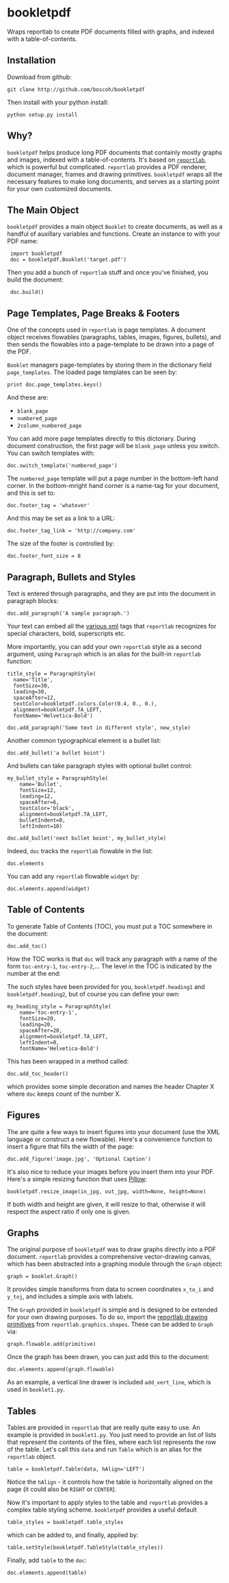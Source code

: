 
# bookletpdf

Wraps reportlab to create PDF documents filled with graphs, and indexed with a table-of-contents.

## Installation

Download from github:

    git clone http://github.com/boscoh/bookletpdf

Then install with your python install:

    python setup.py install

## Why?
`bookletpdf` helps produce long PDF documents that containly mostly graphs and images, indexed with a table-of-contents. It's based on  [`reportlab`](http://www.reportlab.com/opensource/), which is powerful but complicated. `reportlab` provides a PDF renderer, document manager, frames and drawing primitives. `bookletpdf` wraps all the necessary features to make long documents, and serves as a starting point for your own customized documents.

## The Main Object

`bookletpdf` provides a main object `Booklet` to create documents, as well as a handful of auxillary variables and functions. Create an instance to with your PDF name:

     import bookletpdf
     doc = bookletpdf.Booklet('target.pdf')

Then you add a bunch of `reportlab` stuff and once you've finished, you build the document:

     doc.build()

## Page Templates, Page Breaks & Footers

One of the concepts used in `reportlab` is page templates. A document object receives flowables (paragraphs, tables, images, figures, bullets), and then sends the flowables into a page-template to be drawn into a page of the PDF.

`Booklet` managers page-templates by storing them in the dictionary field `page_templates`. The loaded page templates can be seen by:

    print doc.page_templates.keys()

And these are:

 - `blank_page`
 - `numbered_page`
 - `2column_numbered_page`
 
You can add more page templates directly to this dictonary. During document construction, the first page will be `blank_page` unless you switch. You can switch templates with:

    doc.switch_template('numbered_page')

The `numbered_page` template will put a page number in the bottom-left hand corner. In the bottom-mright hand corner is a name-tag for your document, and this is set to:

    doc.footer_tag = 'whatever'

And this may be set as a link to a URL:

    doc.footer_tag_link = 'http://company.com'

The size of the footer is controlled by:

    doc.footer_font_size = 8

## Paragraph, Bullets and Styles

Text is entered through paragraphs, and they are put into the document in paragraph blocks:

    doc.add_paragraph('A sample paragraph.')
   
Your text can embed all the [various xml](http://www.reportlab.com/software/rml-reference/) tags that `reportlab` recognizes for special characters, bold, superscripts etc.

More importantly, you can add your own `reportlab` style as a second argument, using `Paragraph` which is an alias for the built-in `reportlab` function:

    title_style = ParagraphStyle(
      name='Title',
      fontSize=30,
      leading=30,
      spaceAfter=12,
      textColor=bookletpdf.colors.Color(0.4, 0., 0.),
      alignment=bookletpdf.TA_LEFT,
      fontName='Helvetica-Bold')

    doc.add_paragraph('Some text in different style', new_style)

Another common typographical element is a bullet list:

    doc.add_bullet('a bullet boint')

And bullets can take paragraph styles with optional bullet control:

    my_bullet_style = ParagraphStyle(
        name='Bullet',
        fontSize=12,
        leading=12,
        spaceAfter=6,
        textColor='black',
        alignment=bookletpdf.TA_LEFT,
        bulletIndent=0,
        leftIndent=10)

    doc.add_bullet('next bullet boint', my_bullet_style)

Indeed, `doc` tracks the `reportlab` flowable in the list:

    doc.elements

You can add any `reportlab` flowable `widget` by:

    doc.elements.append(widget)

## Table of Contents

To generate Table of Contents (TOC), you must put a TOC somewhere in the document: 

    doc.add_toc()

How the TOC works is that `doc` will track any paragraph with a name of the form `toc-entry-1`, `toc-entry-2`,... The level in the TOC is indicated by the number at the end:

The such styles have been provided for you, `bookletpdf.heading1` and `bookletpdf.heading2`, but of course you can define your own:

    my_heading_style = ParagraphStyle(
        name='toc-entry-1',
        fontSize=20,
        leading=20,
        spaceAfter=20,
        alignment=bookletpdf.TA_LEFT,
        leftIndent=0,
        fontName='Helvetica-Bold')

This has been wrapped in a method called:

    doc.add_toc_header()

which provides some simple decoration and names the header Chapter X where `doc` keeps count of the number X.

## Figures 

The are quite a few ways to insert figures into your document (use the XML language or construct a new flowable). Here's a convenience function to insert a figure that fills  the width of the page:

    doc.add_figure('image.jpg', 'Optional Caption')

It's also nice to reduce your images before you insert them into your PDF.  Here's a simple resizing function that uses [Pillow](https://python-pillow.github.io/):

    bookletpdf.resize_image(in_jpg, out_jpg, width=None, height=None)

If both width and height are given, it will resize to that, otherwise it will respect the aspect ratio if only one is given.

## Graphs

The original purpose of `bookletpdf` was to draw graphs directly into a PDF document. `reportlab` provides a comprehensive vector-drawing canvas, which has been abstracted into a graphing module through the `Graph` object:

    graph = booklet.Graph()

It provides simple transforms from data to screen coordinates `x_to_i` and `y_toj`, and includes a simple axis with labels. 

The `Graph` provided in `bookletpdf` is simple and is designed to be extended  for your own drawing purposes. To do so, import the [reportlab drawing primitives](http://www.reportlab.com/apis/reportlab/2.4/graphics.html#module-reportlab.graphics.shapes) from `reportlab.graphics.shapes`. These can be added to `Graph` via:

    graph.flowable.add(primitive)

Once the graph has been drawn, you can just add this to the document:

    doc.elements.append(graph.flowable)

As an example, a vertical line drawer is included `add_vert_line`, which is used  in `booklet1.py`.

## Tables

Tables are provided in `reportlab` that are really quite easy to use. An example is provided in `booklet1.py`. You just need to provide an list of lists that represent the contents of the files, where each list represents the row of the table. Let's call this `data` and run `Table` which is an alias for the `reportlab` object.  

	table = bookletpdf.Table(data, hAlign='LEFT')

Notice the `hAlign` - it controls how the table is horizontally aligned on the page (it could also be `RIGHT` or `CENTER`). 

Now it's important to apply styles to the table and `reportlab` provides a complex table styling scheme. `bookletpdf` provides a useful default

	table_styles = bookletpdf.table_styles

which can be added to, and finally, applied by:

	table.setStyle(bookletpdf.TableStyle(table_styles))

Finally, add `table` to the `doc`:

	doc.elements.append(table)




